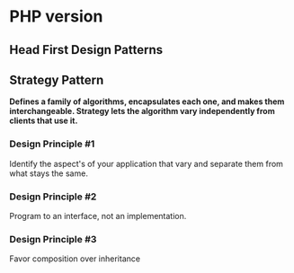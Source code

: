 # PHP version

## Head First Design Patterns


## Strategy Pattern
**Defines a family of algorithms, encapsulates each one, and makes them interchangeable. Strategy lets the algorithm vary independently from clients that use it.**

### Design Principle #1
Identify the aspect's of your application that vary and separate them from what stays the same.

### Design Principle #2
Program to an interface, not an implementation.

### Design Principle #3
Favor composition over inheritance